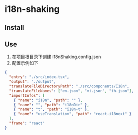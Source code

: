 # i18n-shaking

## Install

## Use

1. 在项目根目录下创建 i18nShaking.config.json
2. 配置示例如下

```json
{
  "entry": "./src/index.tsx",
  "output": "./output",
  "translateFileDirectoryPath": "./src/components/I18n",
  "translateFileNames": ["en.json", "vi.json", "th.json"],
  "importInfos": [
    { "name": "i18n", "path": "" },
    { "name": "", "path": "i18nDir" },
    { "name": "t", "path": "i18n-t" },
    { "name": "useTranslation", "path": "react-i18next" }
  ],
  "frame": "react"
}
```
